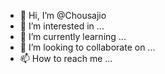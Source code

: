 - 👋 Hi, I’m @Chousajio
- 👀 I’m interested in ...
- 🌱 I’m currently learning ...
- 💞️ I’m looking to collaborate on ...
- 📫 How to reach me ...

<!---
Chousajio/Chousajio is a ✨ special ✨ repository because its `README.md` (this file) appears on your GitHub profile.
You can click the Preview link to take a look at your changes.
--->
